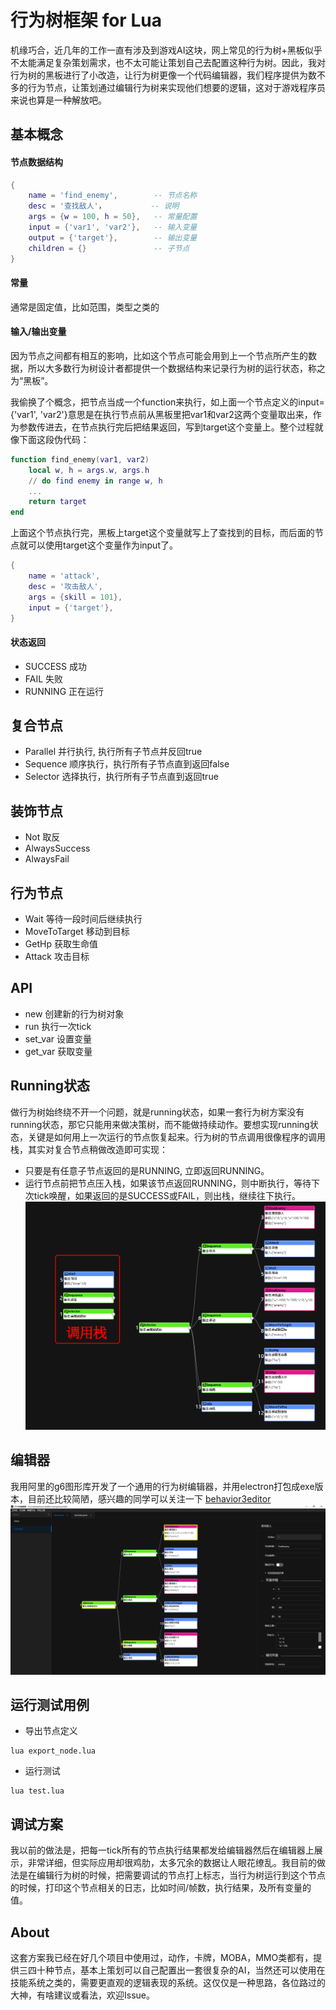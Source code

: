 # 行为树框架 for Lua
机缘巧合，近几年的工作一直有涉及到游戏AI这块，网上常见的行为树+黑板似乎不太能满足复杂策划需求，也不太可能让策划自己去配置这种行为树。因此，我对行为树的黑板进行了小改造，让行为树更像一个代码编辑器，我们程序提供为数不多的行为节点，让策划通过编辑行为树来实现他们想要的逻辑，这对于游戏程序员来说也算是一种解放吧。

## 基本概念
#### 节点数据结构
```lua
{
    name = 'find_enemy',        -- 节点名称
    desc = '查找敌人'，          -- 说明
    args = {w = 100, h = 50},   -- 常量配置
    input = {'var1', 'var2'},   -- 输入变量
    output = {'target'},        -- 输出变量
    children = {}               -- 子节点
}
```
#### 常量
通常是固定值，比如范围，类型之类的
#### 输入/输出变量
因为节点之间都有相互的影响，比如这个节点可能会用到上一个节点所产生的数据，所以大多数行为树设计者都提供一个数据结构来记录行为树的运行状态，称之为“黑板”。

我偷换了个概念，把节点当成一个function来执行，如上面一个节点定义的input={'var1', 'var2'}意思是在执行节点前从黑板里把var1和var2这两个变量取出来，作为参数传进去，在节点执行完后把结果返回，写到target这个变量上。整个过程就像下面这段伪代码：
```lua
function find_enemy(var1, var2)
    local w, h = args.w, args.h
    // do find enemy in range w, h
    ...
    return target
end
```
上面这个节点执行完，黑板上target这个变量就写上了查找到的目标，而后面的节点就可以使用target这个变量作为input了。
```lua
{
    name = 'attack',
    desc = '攻击敌人',
    args = {skill = 101},
    input = {'target'},
}
```
#### 状态返回
+ SUCCESS 成功
+ FAIL 失败
+ RUNNING 正在运行

## 复合节点
+ Parallel 并行执行, 执行所有子节点并反回true
+ Sequence 顺序执行，执行所有子节点直到返回false
+ Selector 选择执行，执行所有子节点直到返回true

## 装饰节点
+ Not 取反
+ AlwaysSuccess
+ AlwaysFail

## 行为节点
+ Wait 等待一段时间后继续执行
+ MoveToTarget 移动到目标
+ GetHp 获取生命值
+ Attack 攻击目标

## API
+ new 创建新的行为树对象
+ run 执行一次tick
+ set_var 设置变量
+ get_var 获取变量

## Running状态
做行为树始终绕不开一个问题，就是running状态，如果一套行为树方案没有running状态，那它只能用来做决策树，而不能做持续动作。要想实现running状态，关键是如何用上一次运行的节点恢复起来。行为树的节点调用很像程序的调用栈，其实对复合节点稍做改造即可实现：
+ 只要是有任意子节点返回的是RUNNING, 立即返回RUNNING。
+ 运行节点前把节点压入栈，如果该节点返回RUNNING，则中断执行，等待下次tick唤醒，如果返回的是SUCCESS或FAIL，则出栈，继续往下执行。
![](readme/running.png)

## 编辑器
我用阿里的g6图形库开发了一个通用的行为树编辑器，并用electron打包成exe版本，目前还比较简陋，感兴趣的同学可以关注一下 [behavior3editor](https://github.com/zhandouxiaojiji/behavior3editor)
![](readme/editor.png)

## 运行测试用例
+ 导出节点定义
```
lua export_node.lua
```
+ 运行测试
```
lua test.lua
```

## 调试方案
我以前的做法是，把每一tick所有的节点执行结果都发给编辑器然后在编辑器上展示，非常详细，但实际应用却很鸡肋，太多冗余的数据让人眼花缭乱。我目前的做法是在编辑行为树的时候，把需要调试的节点打上标志，当行为树运行到这个节点的时候，打印这个节点相关的日志，比如时间/帧数，执行结果，及所有变量的值。

## About
这套方案我已经在好几个项目中使用过，动作，卡牌，MOBA，MMO类都有，提供三四十种节点，基本上策划可以自己配置出一套很复杂的AI，当然还可以使用在技能系统之类的，需要更直观的逻辑表现的系统。这仅仅是一种思路，各位路过的大神，有啥建议或看法，欢迎Issue。
